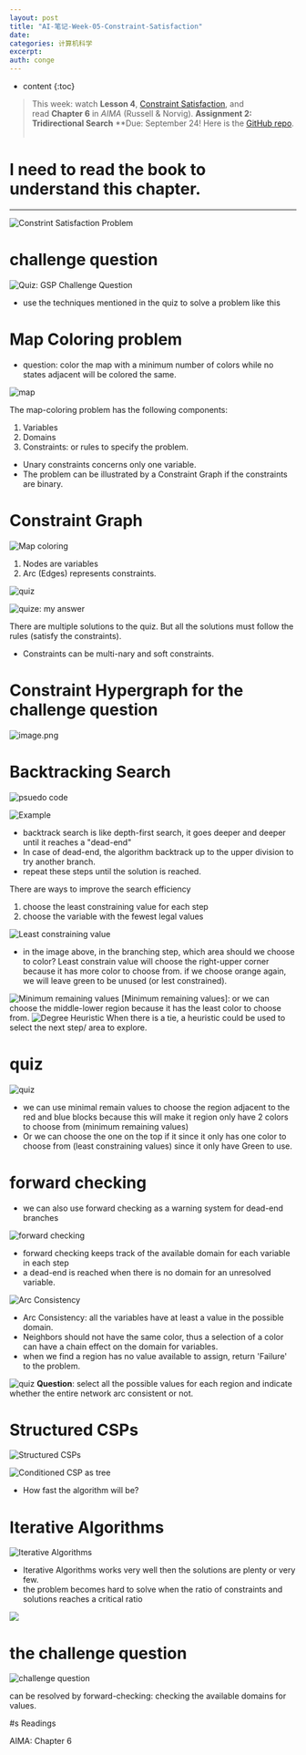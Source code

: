 ```yaml
---
layout: post
title: "AI-笔记-Week-05-Constraint-Satisfaction"
date:
categories: 计算机科学
excerpt:
auth: conge
---
```

* content
{:toc}

> This week: watch **Lesson 4**, [Constraint Satisfaction](https://classroom.udacity.com/courses/ud954/lessons/6227538598/concepts/66437293300923), and read **Chapter 6** in *AIMA* (Russell & Norvig).
> **Assignment 2: Tridirectional Search**
**Due: September 24! Here is the [GitHub repo](https://github.gatech.edu/omscs6601/assignment_2).  

# I need to read the book to understand this chapter.
----

![Constrint Satisfaction Problem](/assets/images/计算机科学/118382-ae367dacbb59087a.png)

# challenge question

![Quiz: GSP Challenge Question](/assets/images/计算机科学/118382-4e010568574aca49.png)
* use the techniques mentioned in the quiz to solve a problem like this

# Map Coloring problem

* question: color the map with a minimum number of colors while no states adjacent will be colored the same.

![map](/assets/images/计算机科学/118382-541a4c9ae2fbdbdc.png)

The map-coloring problem has the following components:
1. Variables
2. Domains
3. Constraints: or rules to specify the problem.

* Unary constraints concerns only one variable. 
* The problem can be illustrated by a Constraint Graph if the constraints are binary.

# Constraint Graph

![Map coloring](/assets/images/计算机科学/118382-6d256ced0eff2c11.png)
1. Nodes are variables
2. Arc (Edges) represents constraints.

![quiz](/assets/images/计算机科学/118382-30fce52cad8b29a8.png)

![quize: my answer](/assets/images/计算机科学/118382-8c7baad2ee541a59.png)

There are multiple solutions to the quiz. But all the solutions must follow the rules (satisfy the constraints).

* Constraints can be multi-nary and soft constraints.

# Constraint Hypergraph for the challenge question

![image.png](/assets/images/计算机科学/118382-dd49c7d1be05e569.png)

# Backtracking Search

![psuedo code](/assets/images/计算机科学/118382-6b961570778c0ec6.png)


![Example](/assets/images/计算机科学/118382-36053ccb91c0812b.png)

* backtrack search is like depth-first search, it goes deeper and deeper until it reaches a "dead-end"
* In case of dead-end, the algorithm backtrack up to the upper division to try another branch.
* repeat these steps until the solution is reached.

There are ways to improve the search efficiency

1. choose the least constraining value for each step
2. choose the variable with the fewest legal values

![Least constraining value](/assets/images/计算机科学/118382-9041071e2c6277f2.png)
* in the image above, in the branching step, which area should we choose to color? Least constrain value will choose the right-upper corner because it has more color to choose from. if we choose orange again, we will leave green to be unused (or lest constrained).  

![Minimum remaining values](/assets/images/计算机科学/118382-ad1b411895ae0049.png)
[Minimum remaining values]: or we can choose the middle-lower region because it has the least color to choose from.
![Degree Heuristic](/assets/images/计算机科学/118382-051f287092d80770.png)
When there is a tie, a heuristic could be used to select the next step/ area to explore.

# quiz
![quiz](/assets/images/计算机科学/118382-ad1fd03f5378f1a5.png)

* we can use minimal remain values to choose the region adjacent to the red and blue blocks because this will make it region only have 2 colors to choose from (minimum remaining values)
* Or we can choose the one on the top if it since it only has one color to choose from (least constraining values) since it only have Green to use.


# forward checking
* we can also use forward checking as a warning system for dead-end branches

![forward checking](/assets/images/计算机科学/118382-8a2aa0e5c5ae7421.png)
* forward checking keeps track of the available domain for each variable in each step
* a dead-end is reached when there is no domain for an unresolved variable.


![Arc Consistency](/assets/images/计算机科学/118382-72f192f664951abc.png)

* Arc Consistency: all the variables have at least a value in the possible domain.
* Neighbors should not have the same color, thus a selection of a color can have a chain effect on the domain for variables.
* when we find a region has no value available to assign, return 'Failure' to the problem.

![quiz](/assets/images/计算机科学/118382-6af2326e48982e8f.png)
__Question__: select all the possible values for each region and indicate whether the entire network arc consistent or not.

# Structured CSPs

![Structured CSPs](/assets/images/计算机科学/118382-30ff0d86a3c4d7bb.png)


![Conditioned CSP as tree](/assets/images/计算机科学/118382-5cff0db0515bd9af.png)
* How fast the algorithm will be?

# Iterative Algorithms
![Iterative Algorithms](/assets/images/计算机科学/118382-c2532c50dc4d0a86.png)

*  Iterative Algorithms works very well then the solutions are plenty or very few.
* the problem becomes hard to solve when the ratio of constraints and solutions reaches a critical ratio 


![](/assets/images/计算机科学/118382-c95f36421c6340a1.png)

# the challenge question

![challenge question](/assets/images/计算机科学/118382-2c446f6693ca4375.png)

can be resolved by forward-checking: checking the available domains for values.

#s Readings

AIMA: Chapter 6
